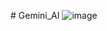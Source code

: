 #   G e m i n i _ A I 
 ![image](https://github.com/user-attachments/assets/638a2405-8992-4198-9db2-b19edd29436e)

 
